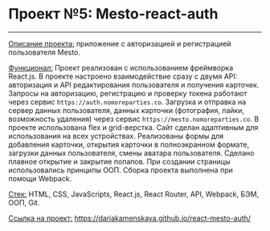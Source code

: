 # Проект №5: Mesto-react-auth
------
<ins>Описание проекта:</ins> приложение с авторизацией и регистрацией пользователя Mesto.  
  
<ins>Функционал:</ins> Проект реализован с использованием фреймворка React.js. В проекте настроено взаимодействие сразу с двумя API: авторизация и API редактирования пользователя и получения карточек. Запросы на авторизацию, регистрацию и проверку токена работают через сервис `https://auth.nomoreparties.co`. Загрузка и отправка на сервер данных пользователя, данных карточки (фотография, лайки, возможность удаления) через сервис `https://mesto.nomoreparties.co`. В проекте использована flex и grid-верстка. Сайт сделан адаптивным для использования на всех устройствах.  Реализованы формы для добавления карточки, открытия карточки в полноэкранном формате, загрузки данных пользователя, смены аватара пользователя. Сделано плавное открытие и закрытие попапов. При создании страницы использовались принципы ООП. Сборка проекта выполнена при помощи Webpack.  
  
<ins>Стек:</ins> HTML, CSS, JavaScripts, React.js, React Router, API, Webpack, БЭМ, ООП, Git.  
  
<ins>Ссылка на проект:</ins> https://dariakamenskaya.github.io/react-mesto-auth/  

